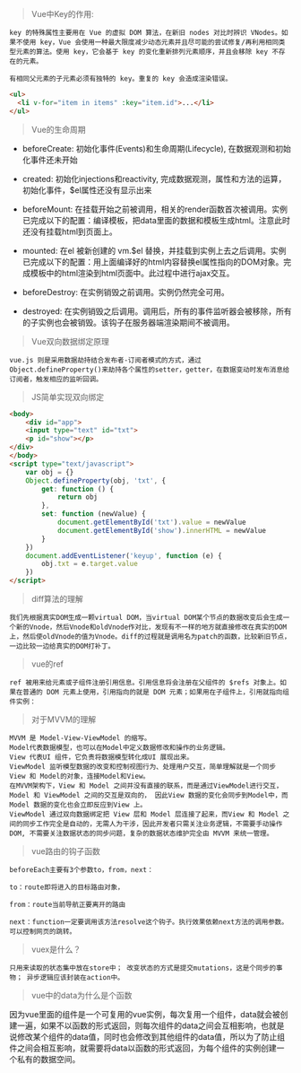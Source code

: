 > Vue中Key的作用:

```
key 的特殊属性主要用在 Vue 的虚拟 DOM 算法，在新旧 nodes 对比时辨识 VNodes。如果不使用 key，Vue 会使用一种最大限度减少动态元素并且尽可能的尝试修复/再利用相同类型元素的算法。使用 key，它会基于 key 的变化重新排列元素顺序，并且会移除 key 不存在的元素。

有相同父元素的子元素必须有独特的 key。重复的 key 会造成渲染错误。
```

```html
<ul>
  <li v-for="item in items" :key="item.id">...</li>
</ul>
```

> Vue的生命周期

+ beforeCreate: 初始化事件(Events)和生命周期(Lifecycle), 在数据观测和初始化事件还未开始

+ created: 初始化injections和reactivity, 完成数据观测，属性和方法的运算，初始化事件，$el属性还没有显示出来

+ beforeMount: 在挂载开始之前被调用，相关的render函数首次被调用。实例已完成以下的配置：编译模板，把data里面的数据和模板生成html。注意此时还没有挂载html到页面上。

+ mounted:  在el 被新创建的 vm.$el 替换，并挂载到实例上去之后调用。实例已完成以下的配置：用上面编译好的html内容替换el属性指向的DOM对象。完成模板中的html渲染到html页面中。此过程中进行ajax交互。

+ beforeDestroy: 在实例销毁之前调用。实例仍然完全可用。

+ destroyed: 在实例销毁之后调用。调用后，所有的事件监听器会被移除，所有的子实例也会被销毁。该钩子在服务器端渲染期间不被调用。

> Vue双向数据绑定原理

```
vue.js 则是采用数据劫持结合发布者-订阅者模式的方式，通过Object.defineProperty()来劫持各个属性的setter，getter，在数据变动时发布消息给订阅者，触发相应的监听回调。
```

> JS简单实现双向绑定

```html
<body>
    <div id="app">
    <input type="text" id="txt">
    <p id="show"></p>
</div>
</body>
<script type="text/javascript">
    var obj = {}
    Object.defineProperty(obj, 'txt', {
        get: function () {
            return obj
        },
        set: function (newValue) {
            document.getElementById('txt').value = newValue
            document.getElementById('show').innerHTML = newValue
        }
    })
    document.addEventListener('keyup', function (e) {
        obj.txt = e.target.value
    })
</script>
```

> diff算法的理解
```
我们先根据真实DOM生成一颗virtual DOM，当virtual DOM某个节点的数据改变后会生成一个新的Vnode，然后Vnode和oldVnode作对比，发现有不一样的地方就直接修改在真实的DOM上，然后使oldVnode的值为Vnode。diff的过程就是调用名为patch的函数，比较新旧节点，一边比较一边给真实的DOM打补丁。
```

> vue的ref
```
ref 被用来给元素或子组件注册引用信息。引用信息将会注册在父组件的 $refs 对象上。如果在普通的 DOM 元素上使用，引用指向的就是 DOM 元素；如果用在子组件上，引用就指向组件实例：
```

> 对于MVVM的理解
```
MVVM 是 Model-View-ViewModel 的缩写。
Model代表数据模型，也可以在Model中定义数据修改和操作的业务逻辑。
View 代表UI 组件，它负责将数据模型转化成UI 展现出来。
ViewModel 监听模型数据的改变和控制视图行为、处理用户交互，简单理解就是一个同步View 和 Model的对象，连接Model和View。
在MVVM架构下，View 和 Model 之间并没有直接的联系，而是通过ViewModel进行交互，Model 和 ViewModel 之间的交互是双向的， 因此View 数据的变化会同步到Model中，而Model 数据的变化也会立即反应到View 上。
ViewModel 通过双向数据绑定把 View 层和 Model 层连接了起来，而View 和 Model 之间的同步工作完全是自动的，无需人为干涉，因此开发者只需关注业务逻辑，不需要手动操作DOM, 不需要关注数据状态的同步问题，复杂的数据状态维护完全由 MVVM 来统一管理。
```

> vue路由的钩子函数

```
beforeEach主要有3个参数to，from，next：

to：route即将进入的目标路由对象，

from：route当前导航正要离开的路由

next：function一定要调用该方法resolve这个钩子。执行效果依赖next方法的调用参数。可以控制网页的跳转。
```

> vuex是什么？

```
只用来读取的状态集中放在store中； 改变状态的方式是提交mutations，这是个同步的事物； 异步逻辑应该封装在action中。
```

> vue中的data为什么是个函数

因为vue里面的组件是一个可复用的vue实例，每次复用一个组件，data就会被创建一遍，如果不以函数的形式返回，则每次组件的data之间会互相影响，也就是说修改某个组件的data值，同时也会修改到其他组件的data值，所以为了防止组件之间会相互影响，就需要将data以函数的形式返回，为每个组件的实例创建一个私有的数据空间。
